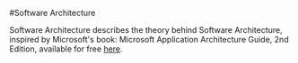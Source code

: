 #Software Architecture

Software Architecture describes the theory behind Software Architecture, inspired by Microsoft's book: Microsoft Application Architecture Guide, 2nd Edition, available for free [here](https://msdn.microsoft.com/en-us/library/ff650706.aspx).